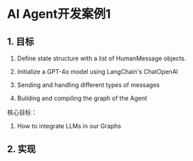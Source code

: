 # AI Agent开发案例1

## 1. 目标

1. Define state structure with a list of HumanMessage objects.

2. Initialize a GPT-4o model using LangChain's ChatOpenAl

3. Sending and handling different types of messages

4. Building and compiling the graph of the Agent

核心目标：

1. How to integrate LLMs in our Graphs

## 2. 实现

